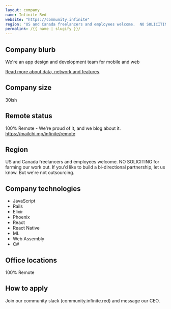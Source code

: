 ```yaml
---
layout: company
name: Infinite Red
website: "https://community.infinite"
region: "US and Canada freelancers and employees welcome.  NO SOLICITING for farming our work out.  If you'd like to build a bi-directional partnership, let us know.  But we're not outsourcing."
permalink: /{{ name | slugify }}/
---
```


## Company blurb
We're an app design and development team for mobile and web

[Read more about data, network and features](http://www.infinite.red).

## Company size
30ish

## Remote status
100% Remote - We're proud of it, and we blog about it.  https://mailchi.mp/infinite/remote

## Region
US and Canada freelancers and employees welcome.  NO SOLICITING for farming our work out.  If you'd like to build a bi-directional partnership, let us know.  But we're not outsourcing.

## Company technologies
* JavaScript
* Rails
* Elixir
* Phoenix
* React
* React Native
* ML
* Web Assembly
* C#

## Office locations
100% Remote

## How to apply
Join our community slack (community.infinite.red) and message our CEO.